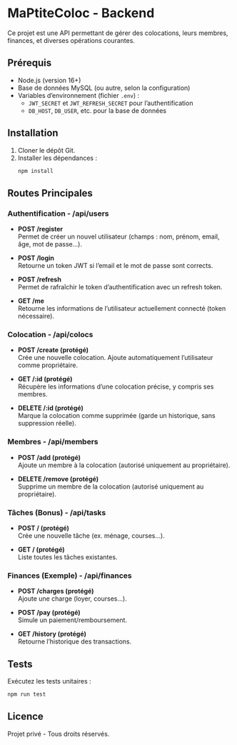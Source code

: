 # MaPtiteColoc - Backend

Ce projet est une API permettant de gérer des colocations, leurs membres, finances, et diverses opérations courantes.

## Prérequis

- Node.js (version 16+)
- Base de données MySQL (ou autre, selon la configuration)
- Variables d’environnement (fichier `.env`) :
  - `JWT_SECRET` et `JWT_REFRESH_SECRET` pour l’authentification
  - `DB_HOST`, `DB_USER`, etc. pour la base de données

## Installation

1. Cloner le dépôt Git.
2. Installer les dépendances :
   ```bash
   npm install
   ```

## Routes Principales

### Authentification - /api/users

- **POST /register**  
  Permet de créer un nouvel utilisateur (champs : nom, prénom, email, âge, mot de passe…).

- **POST /login**  
  Retourne un token JWT si l’email et le mot de passe sont corrects.

- **POST /refresh**  
  Permet de rafraîchir le token d’authentification avec un refresh token.

- **GET /me**  
  Retourne les informations de l’utilisateur actuellement connecté (token nécessaire).

### Colocation - /api/colocs

- **POST /create (protégé)**  
  Crée une nouvelle colocation. Ajoute automatiquement l’utilisateur comme propriétaire.

- **GET /:id (protégé)**  
  Récupère les informations d’une colocation précise, y compris ses membres.

- **DELETE /:id (protégé)**  
  Marque la colocation comme supprimée (garde un historique, sans suppression réelle).

### Membres - /api/members

- **POST /add (protégé)**  
  Ajoute un membre à la colocation (autorisé uniquement au propriétaire).

- **DELETE /remove (protégé)**  
  Supprime un membre de la colocation (autorisé uniquement au propriétaire).

### Tâches (Bonus) - /api/tasks

- **POST / (protégé)**  
  Crée une nouvelle tâche (ex. ménage, courses…).

- **GET / (protégé)**  
  Liste toutes les tâches existantes.

### Finances (Exemple) - /api/finances

- **POST /charges (protégé)**  
  Ajoute une charge (loyer, courses…).

- **POST /pay (protégé)**  
  Simule un paiement/remboursement.

- **GET /history (protégé)**  
  Retourne l’historique des transactions.

## Tests

Exécutez les tests unitaires :

```bash
npm run test
```

## Licence

Projet privé - Tous droits réservés.
